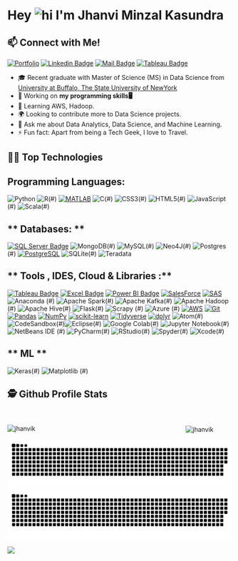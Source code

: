

<!--
**jhanvik/jhanvik** is a ✨ _special_ ✨ repository because its `README.md` (this file) appears on your GitHub profile.

Here are some ideas to get you started:

- 🔭 I’m currently working on ...
- 🌱 I’m currently learning ...
- 👯 I’m looking to collaborate on ...
- 🤔 I’m looking for help with ...
- 💬 Ask me about ...
- 📫 How to reach me: ...
- 😄 Pronouns: ...
- ⚡ Fun fact: ...
-->




# **Hey <img src="https://user-images.githubusercontent.com/1303154/88677602-1635ba80-d120-11ea-84d8-d263ba5fc3c0.gif" width="28" height = "28px" alt="hi"> I'm Jhanvi Minzal Kasundra** 


## **📫 Connect with Me!**
[![Portfolio](https://img.shields.io/badge/Portfolio-%23000000.svg?style=for-the-badge&logo=firefox&logoColor=#FF7139)](https://jhanvik.github.io/JhanviKasundra.github.io/)
[![Linkedin Badge](https://img.shields.io/badge/-JhanviKasundra-0e76a8?style=flat&labelColor=0e76a8&logo=linkedin&logoColor=white)](https://www.linkedin.com/in/jhanvikasundra/) 
[![Mail Badge](https://img.shields.io/badge/-jhanvik99@gmail.com-c0392b?style=flat&labelColor=c0392b&logo=gmail&logoColor=white)](mailto:jhanvikasundra@outlook.com)
[![Tableau Badge](https://img.shields.io/badge/-TableauProfile-E97627?style=flat&labelColor=212121&logo=tableau)](https://public.tableau.com/app/profile/jhanvi.minzal.kasundra)


- 🎓 Recent graduate with Master of Science (MS) in Data Science from [University at Buffalo, The State University of NewYork](https://www.buffalo.edu)
- 🔭 Working on **my programming skills🖥️**
- 🌱 Learning AWS, Hadoop.
- 🌍 Looking to contribute more to Data Science projects.
- 💬 Ask me about Data Analytics, Data Science, and Machine Learning.
- ⚡ Fun fact: Apart from being a Tech Geek, I love to Travel. 


## **👨‍💻 Top Technologies**

<!-- TODO: Make technologies links take you to repositories -->
## Programming Languages:
![Python](https://img.shields.io/badge/python-3670A0?style=for-the-badge&logo=python&logoColor=ffdd54) ![R](https://img.shields.io/badge/r-%23276DC3.svg?style=for-the-badge&logo=r&logoColor=white)(#) [![MATLAB](https://img.shields.io/badge/MATLAB-%23323330.svg?style=for-the-badge&logo=MATLAB&logoColor=%23F7DF1E)](#) ![C](https://img.shields.io/badge/c-%2300599C.svg?style=for-the-badge&logo=c&logoColor=white)(#) ![CSS3](https://img.shields.io/badge/css3-%231572B6.svg?style=for-the-badge&logo=css3&logoColor=white)(#) ![HTML5](https://img.shields.io/badge/html5-%23E34F26.svg?style=for-the-badge&logo=html5&logoColor=white)(#) ![JavaScript](https://img.shields.io/badge/javascript-%23323330.svg?style=for-the-badge&logo=javascript&logoColor=%23F7DF1E)(#) ![Scala](https://img.shields.io/badge/scala-%23DC322F.svg?style=for-the-badge&logo=scala&logoColor=white)(#)
## ** Databases: **
[![SQL Server Badge](https://img.shields.io/badge/-SQL-CC2927?style=for-the-badge&labelColor=212121&logo=Microsoft%20SQL%20Server&logoColor=CC2927)](#) ![MongoDB](https://img.shields.io/badge/MongoDB-%234ea94b.svg?style=for-the-badge&logo=mongodb&logoColor=white)(#) ![MySQL](https://img.shields.io/badge/mysql-4479A1.svg?style=for-the-badge&logo=mysql&logoColor=white)(#) ![Neo4J](https://img.shields.io/badge/Neo4j-008CC1?style=for-the-badge&logo=neo4j&logoColor=white)(#) ![Postgres](https://img.shields.io/badge/postgres-%23316192.svg?style=for-the-badge&logo=postgresql&logoColor=white)(#) [![PostgreSQL](https://img.shields.io/badge/PostgreSQL-%2320232a.svg?style=for-the-badge&logo=PostgreSQL&logoColor=%2361DAFB)](#) ![SQLite](https://img.shields.io/badge/sqlite-%2307405e.svg?style=for-the-badge&logo=sqlite&logoColor=white)(#) ![Teradata](https://img.shields.io/badge/Teradata-F37440?style=for-the-badge&logo=teradata&logoColor=white)
## ** Tools , IDES, Cloud & Libraries :**
[![Tableau Badge](https://img.shields.io/badge/-Tableau-E97627?style=for-the-badge&labelColor=212121&logo=tableau)](#) [![Excel Badge](https://img.shields.io/badge/-Microsoft%20Excel-217346?style=for-the-badge&labelColor=212121&logo=Microsoft%20Excel&logoColor=217346)](#) [![Power BI Badge](https://img.shields.io/badge/-Power%20BI-F2C811?style=for-the-badge&labelColor=212121&logo=powerbi)](#) [![SalesForce](https://img.shields.io/badge/SalesForce-%231572B6.svg?style=for-the-badge&logo=Salesforce&logoColor=white)](#) [![SAS](https://img.shields.io/badge/SAS-%23404d59.svg?style=for-the-badge&logo=express&logoColor=%2361DAFB)](#) ![Anaconda](https://img.shields.io/badge/Anaconda-%2344A833.svg?style=for-the-badge&logo=anaconda&logoColor=white) (#) ![Apache Spark](https://img.shields.io/badge/Apache%20Spark-FDEE21?style=flat-square&logo=apachespark&logoColor=black)(#) ![Apache Kafka](https://img.shields.io/badge/Apache%20Kafka-000?style=for-the-badge&logo=apachekafka)(#) ![Apache Hadoop](https://img.shields.io/badge/Apache%20Hadoop-66CCFF?style=for-the-badge&logo=apachehadoop&logoColor=black)(#) ![Apache Hive](https://img.shields.io/badge/Apache%20Hive-FDEE21?style=for-the-badge&logo=apachehive&logoColor=black)(#) ![Flask](https://img.shields.io/badge/flask-%23000.svg?style=for-the-badge&logo=flask&logoColor=white)(#) ![Scrapy](https://img.shields.io/badge/scrapy-%2360a839.svg?style=for-the-badge&logo=scrapy&logoColor=d1d2d3) (#) ![Azure](https://img.shields.io/badge/azure-%230072C6.svg?style=for-the-badge&logo=microsoftazure&logoColor=white) (#) [![AWS](https://img.shields.io/badge/AWS-%23E34F26.svg?style=for-the-badge&logo=AWS&logoColor=white)](#) [![Git](https://img.shields.io/badge/git-%23F05033.svg?style=for-the-badge&labelColor=212121&logo=git&logoColor=white)](#) [![Pandas](https://img.shields.io/badge/pandas-%23150458.svg?style=for-the-badge&labelColor=212121&logo=pandas&logoColor=white)](#) [![NumPy](https://img.shields.io/badge/numpy-%23013243.svg?style=for-the-badge&labelColor=212121&logo=numpy&logoColor=white)](#) [![scikit-learn](https://img.shields.io/badge/scikit--learn-%23F7931E.svg?style=for-the-badge&labelColor=212121&logo=scikit-learn&logoColor=white)](#) [![Tidyverse](https://img.shields.io/badge/Tidyverse-%23316192.svg?style=for-the-badge&logo=Tidyverse&logoColor=white)](#)   [![dplyr](https://img.shields.io/badge/dplyr-%230db7ed.svg?style=for-the-badge&logo=dplyr&logoColor=white)](#) ![Atom](https://img.shields.io/badge/Atom-%2366595C.svg?style=for-the-badge&logo=atom&logoColor=white)(#) ![CodeSandbox](https://img.shields.io/badge/Codesandbox-040404?style=for-the-badge&logo=codesandbox&logoColor=DBDBDB)(#)![Eclipse](https://img.shields.io/badge/Eclipse-FE7A16.svg?style=for-the-badge&logo=Eclipse&logoColor=white)(#) 	![Google Colab](https://img.shields.io/badge/Google%20Colab-%23F9A825.svg?style=for-the-badge&logo=googlecolab&logoColor=white)(#) ![Jupyter Notebook](https://img.shields.io/badge/jupyter-%23FA0F00.svg?style=for-the-badge&logo=jupyter&logoColor=white)(#) ![NetBeans IDE](https://img.shields.io/badge/NetBeansIDE-1B6AC6.svg?style=for-the-badge&logo=apache-netbeans-ide&logoColor=white) (#) ![PyCharm](https://img.shields.io/badge/pycharm-143?style=for-the-badge&logo=pycharm&logoColor=black&color=black&labelColor=green)(#) ![RStudio](https://img.shields.io/badge/RStudio-4285F4?style=for-the-badge&logo=rstudio&logoColor=white)(#) ![Spyder](https://img.shields.io/badge/Spyder-838485?style=for-the-badge&logo=spyder%20ide&logoColor=maroon)(#) ![Xcode](https://img.shields.io/badge/Xcode-007ACC?style=for-the-badge&logo=Xcode&logoColor=white)(#)

## ** ML **
![Keras](https://img.shields.io/badge/Keras-%23D00000.svg?style=for-the-badge&logo=Keras&logoColor=white)(#) ![Matplotlib](https://img.shields.io/badge/Matplotlib-%23ffffff.svg?style=for-the-badge&logo=Matplotlib&logoColor=black) (#)


## **🕵️ Github Profile Stats** 
</br>



<p><img align="left" src="https://github-readme-stats.vercel.app/api?username=jhanvik&layout=compact&theme=radical&show_icons=true&locale=en" 
	alt="jhanvik" width="400"  /></p>

<p><img align="center" src="https://github-readme-stats.vercel.app/api/top-langs?username=jhanvik&hide=Jupyter%20Notebook&layout=compact&theme=radical&show_icons=true&locale=en" 
	alt="jhanvik" width="400" /></p>
  
 <div align="center">
 
 ![github contribution grid snake animation](https://raw.githubusercontent.com/AkshatRastogi-1nC0re/AkshatRastogi-1nC0re/output/github-contribution-grid-snake-sissa.svg#gh-dark-mode-only)
![github contribution grid snake animation](https://raw.githubusercontent.com/AkshatRastogi-1nC0re/AkshatRastogi-1nC0re/output/github-contribution-grid-snake-sissa-white.svg#gh-light-mode-only)
  
</div>
<img src="https://raw.githubusercontent.com/halfrost/halfrost/master/icons/header_.png">


